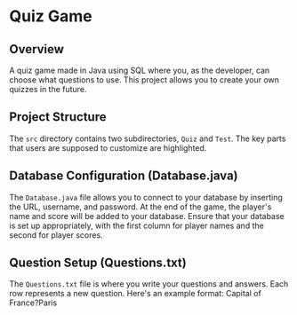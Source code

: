 # Quiz Game

## Overview
A quiz game made in Java using SQL where you, as the developer, can choose what questions to use. This project allows you to create your own quizzes in the future.

## Project Structure
The `src` directory contains two subdirectories, `Quiz` and `Test`. The key parts that users are supposed to customize are highlighted.

## Database Configuration (Database.java)
The `Database.java` file allows you to connect to your database by inserting the URL, username, and password. At the end of the game, the player's name and score will be added to your database. Ensure that your database is set up appropriately, with the first column for player names and the second for player scores.

## Question Setup (Questions.txt)
The `Questions.txt` file is where you write your questions and answers. Each row represents a new question. Here's an example format: Capital of France?Paris
